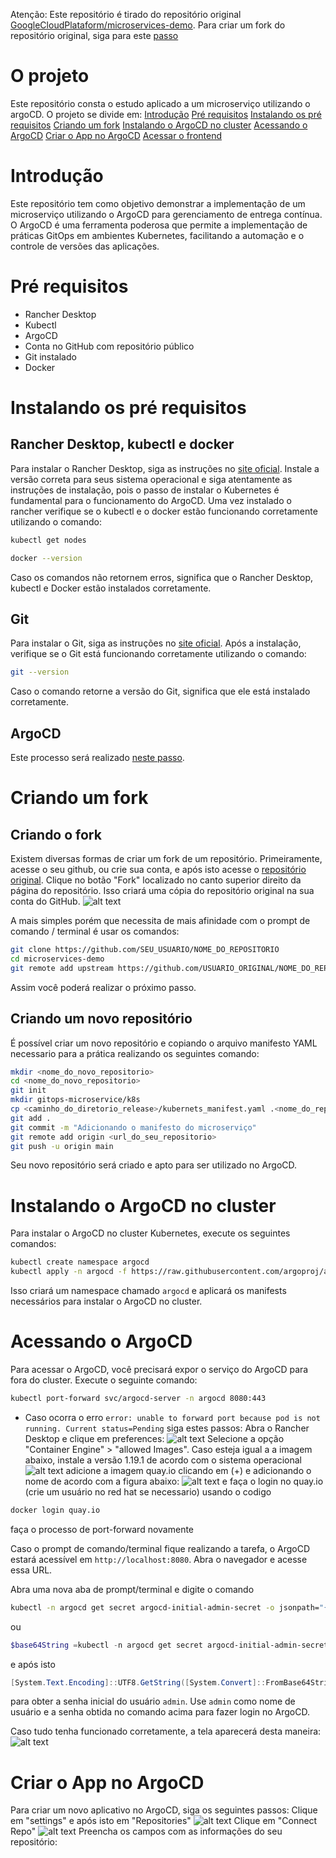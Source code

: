 Atenção:
Este repositório é tirado do repositório original [GoogleCloudPlataform/microservices-demo](https://github.com/GoogleCloudPlataform/microservices-demo). Para criar um fork do repositório original, siga para este [passo]()

# O projeto
Este repositório consta o estudo aplicado a um microserviço utilizando o argoCD. O projeto se divide em:
[Introdução](#introdução)
[Pré requisitos](#pré-requisitos)
[Instalando os pré requisitos](#instalando-os-pre-requisitos)
[Criando um fork](#criando-um-fork)
[Instalando o ArgoCD no cluster](#instalando-o-argocd-no-cluster)
[Acessando o ArgoCD](#acessando-o-argocd)
[Criar o App no ArgoCD](#criar-o-app-no-argocd)
[Acessar o frontend](#acessar-o-frontend)

# Introdução
Este repositório tem como objetivo demonstrar a implementação de um microserviço utilizando o ArgoCD para gerenciamento de entrega contínua. O ArgoCD é uma ferramenta poderosa que permite a implementação de práticas GitOps em ambientes Kubernetes, facilitando a automação e o controle de versões das aplicações.
# Pré requisitos
- Rancher Desktop
- Kubectl
- ArgoCD
- Conta no GitHub com repositório público
- Git instalado
- Docker

# Instalando os pré requisitos
## Rancher Desktop, kubectl e docker
Para instalar o Rancher Desktop, siga as instruções no [site oficial](https://rancherdesktop.io). Instale a versão correta para seus sistema operacional e siga atentamente as instruções de instalação, pois o passo de instalar o Kubernetes é fundamental para o funcionamento do ArgoCD. Uma vez instalado o rancher verifique se o kubectl e o docker estão funcionando corretamente utilizando o comando:

```bash
kubectl get nodes
```

```bash
docker --version
```

Caso os comandos não retornem erros, significa que o Rancher Desktop, kubectl e Docker estão instalados corretamente.

## Git
Para instalar o Git, siga as instruções no [site oficial](https://git-scm.com/downloads). Após a instalação, verifique se o Git está funcionando corretamente utilizando o comando:

```bash
git --version
```

Caso o comando retorne a versão do Git, significa que ele está instalado corretamente.

## ArgoCD
Este processo será realizado [neste passo](#instalando-o-argocd-no-cluster).

# Criando um fork
## Criando o fork
Existem diversas formas de criar um fork de um repositório. Primeiramente, acesse o seu github, ou crie sua conta, e após isto acesse o [repositório original](https://github.com/GoogleCloudPlatform/microservices-demo).
Clique no botão "Fork" localizado no canto superior direito da página do repositório. Isso criará uma cópia do repositório original na sua conta do GitHub.
![alt text](image.png)

A mais simples porém que necessita de mais afinidade com o prompt de comando / terminal é usar os comandos:
```bash
git clone https://github.com/SEU_USUARIO/NOME_DO_REPOSITORIO
cd microservices-demo
git remote add upstream https://github.com/USUARIO_ORIGINAL/NOME_DO_REPOSITORIO
```
Assim você poderá realizar o próximo passo.

## Criando um novo repositório
É possível criar um novo repositório e copiando o arquivo manifesto YAML necessario para a prática realizando os seguintes comando:
```bash
mkdir <nome_do_novo_repositorio>
cd <nome_do_novo_repositorio>
git init
mkdir gitops-microservice/k8s
cp <caminho_do_diretorio_release>/kubernets_manifest.yaml .<nome_do_repositorio>/gitops-microservice/k8s/online-boutique.yaml
git add .
git commit -m "Adicionando o manifesto do microserviço"
git remote add origin <url_do_seu_repositorio>
git push -u origin main
```

Seu novo repositório será criado e apto para ser utilizado no ArgoCD.
# Instalando o ArgoCD no cluster
Para instalar o ArgoCD no cluster Kubernetes, execute os seguintes comandos:

```bash
kubectl create namespace argocd
kubectl apply -n argocd -f https://raw.githubusercontent.com/argoproj/argo-cd/stable/manifests/install.yaml
```
Isso criará um namespace chamado `argocd` e aplicará os manifests necessários para instalar o ArgoCD no cluster.

# Acessando o ArgoCD
Para acessar o ArgoCD, você precisará expor o serviço do ArgoCD para fora do cluster. Execute o seguinte comando:

```bash
kubectl port-forward svc/argocd-server -n argocd 8080:443
```

* Caso ocorra o erro `error: unable to forward port because pod is not running. Current status=Pending` siga estes passos:
Abra o Rancher Desktop e clique em preferences:
![alt text](image-1.png)
Selecione a opção "Container Engine" > "allowed Images".
Caso esteja igual a a imagem abaixo, instale a versão 1.19.1 de acordo com o sistema operacional
![alt text](image-2.png)
adicione a imagem quay.io clicando em (+) e adicionando o nome de acordo com a figura abaixo:
![alt text](image-3.png)
e faça o login no quay.io (crie um usuário no red hat se necessario) usando o codigo
```bash
docker login quay.io
```
faça o processo de port-forward novamente

Caso o prompt de comando/terminal fique realizando a tarefa, o ArgoCD estará acessível em `http://localhost:8080`. Abra o navegador e acesse essa URL.

Abra uma nova aba de prompt/terminal e digite o comando
```bash
kubectl -n argocd get secret argocd-initial-admin-secret -o jsonpath="{.data.password}" | base64 -d
```

ou 
```powershell
$base64String =kubectl -n argocd get secret argocd-initial-admin-secret -o jsonpath="{.data.password}"
```
e após isto
```powershell
[System.Text.Encoding]::UTF8.GetString([System.Convert]::FromBase64String($base64String))
```
para obter a senha inicial do usuário `admin`. Use `admin` como nome de usuário e a senha obtida no comando acima para fazer login no ArgoCD.

Caso tudo tenha funcionado corretamente, a tela aparecerá desta maneira:
![alt text](image-4.png)

# Criar o App no ArgoCD

Para criar um novo aplicativo no ArgoCD, siga os seguintes passos:
Clique em "settings" e após isto em "Repositories"
![alt text](image-5.png)
Clique em "Connect Repo"
![alt text](image-6.png)
Preencha os campos com as informações do seu repositório: